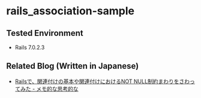 # rails_association-sample

## Tested Environment

- Rails 7.0.2.3

## Related Blog (Written in Japanese)

- [Railsで、関連付けの基本や関連付けにおけるNOT NULL制約まわりをさわってみた - メモ的な思考的な](https://thinkami.hatenablog.com/entry/2022/04/25/002354)
